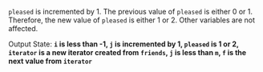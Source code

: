 `pleased` is incremented by 1. The previous value of `pleased` is either 0 or 1. Therefore, the new value of `pleased` is either 1 or 2. Other variables are not affected.

Output State: **`i` is less than -1, `j` is incremented by 1, `pleased` is 1 or 2, `iterator` is a new iterator created from `friends`, `j` is less than `m`, `f` is the next value from `iterator`**